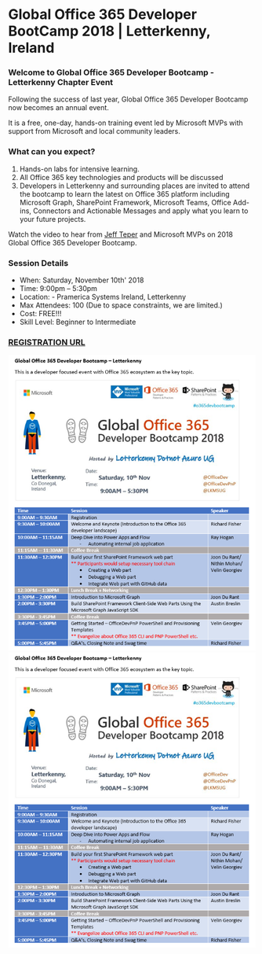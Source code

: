 # Global Office 365 Developer BootCamp 2018 | Letterkenny, Ireland


### Welcome to Global Office 365 Developer Bootcamp - Letterkenny Chapter Event

Following the success of last year, Global Office 365 Developer Bootcamp now becomes an annual event.

It is a free, one-day, hands-on training event led by Microsoft MVPs with support from Microsoft and local community leaders.

### What can you expect? ###
1. Hands-on labs for intensive learning.
2. All Office 365 key technologies and products will be discussed
3. Developers in Letterkenny and surrounding places are invited to attend the bootcamp to learn the latest on Office 365 platform including Microsoft Graph, SharePoint Framework, Microsoft Teams, Office Add-ins, Connectors and Actionable Messages and apply what you learn to your future projects.

Watch the video to hear from [Jeff Teper](https://youtu.be/V65ASGgZksw) and Microsoft MVPs on 2018 Global Office 365 Developer Bootcamp.

### Session Details ###
*  When: Saturday, November 10th' 2018
*  Time: 9:00pm – 5:30pm
* Location: - Pramerica Systems Ireland, Letterkenny
* Max Attendees: 100 (Due to space constraints, we are limited.)
* Cost: FREE!!!
* Skill Level: Beginner to Intermediate

### [REGISTRATION URL](https://www.meetup.com/lk-mug/events/255066993/)


![picture alt](Images/o365_bootcamp.PNG "Global Office 365 Developer Bootcamp")
![picture alt](Images/o365_bootcamp.PNG "Global Office 365 Developer Bootcamp")
